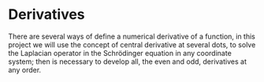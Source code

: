 # Derivatives #

There are several ways of define a numerical derivative of a function, in this project we will use the  concept of central derivative at several dots, to solve the Laplacian operator in the Schrödinger equation in any coordinate system; then is necessary to develop all, the even and odd, derivatives at any order.